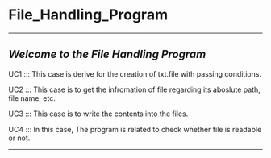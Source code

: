 # File_Handling_Program

-----------------------------
***Welcome to the File Handling Program***
------------------------------------

UC1 ::: This case is derive for the creation of txt.file with passing conditions.

UC2 ::: This case is to get the infromation of file regarding its aboslute path, file name, etc.

UC3 ::: This case is to write the contents into the files.

UC4 ::: In this case, The program is related to check whether file is readable or not.

-------------------------------------------------------------------------------
